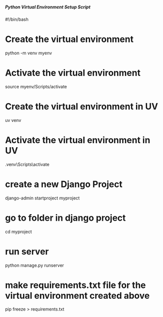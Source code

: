 ##### Python Virtual Environment Setup Script ##

#!/bin/bash

# Create the virtual environment
python -m venv myenv

# Activate the virtual environment
source myenv/Scripts/activate


# Create the virtual environment in UV
uv venv  
# Activate the virtual environment in UV
.venv\Scripts\activate  
# create a  new Django Project
django-admin startproject myproject
# go to folder in django project
cd myproject
# run server
python manage.py runserver

# make requirements.txt file for the virtual environment created above 
pip freeze > requirements.txt
